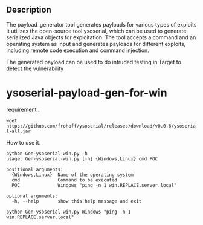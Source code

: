 ## Description
The payload_generator tool generates payloads for various types of exploits 
It utilizes the open-source tool ysoserial, which can be used to generate serialized Java objects for exploitation. The tool accepts a command and an operating system as input and generates payloads for different exploits, including remote code execution and command injection. 

The generated payload can be used to do intruded testing in Target to detect the vulnerability


# ysoserial-payload-gen-for-win

requirement .

`wget https://github.com/frohoff/ysoserial/releases/download/v0.0.6/ysoserial-all.jar`


How to use it.

```shell
python Gen-ysoserial-win.py -h
usage: Gen-ysoserial-win.py [-h] {Windows,Linux} cmd POC

positional arguments:
  {Windows,Linux}  Name of the operating system
  cmd              Command to be executed
  POC              Windows "ping -n 1 win.REPLACE.server.local"

optional arguments:
  -h, --help       show this help message and exit
  
python Gen-ysoserial-win.py Windows "ping -n 1 win.REPLACE.server.local"
  ```

